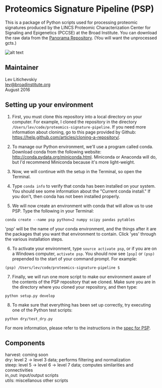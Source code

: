 Proteomics Signature Pipeline (PSP)
=========

This is a package of Python scripts used for processing proteomic
signatures produced by the LINCS Proteomic Characterization Center
for Signaling and Epigenetics (PCCSE) at the Broad Institute. You
can download the raw data from the [Panorama Repository](https://panoramaweb.org/labkey/project/LINCS/begin.view? "Panorama Repository"). (You will want the unprocessed gcts.)  

![alt text][logo]

[logo]: https://github.com/cmap/proteomics-signature-pipeline/blob/1907ca5661ae617e03678e2e800f06b5503b4b29/2016-07-29_proteomics_data_levels.png "Proteomics Data Levels"

Maintainer
----------
Lev Litichevskiy  
lev@broadinstitute.org  
August 2016

Setting up your environment
---------------------------
  1. First, you must clone this repository into a local directory on your computer. For example, I cloned the repository in the directory `/Users/lev/code/proteomics-signature-pipeline`. If you need more information about cloning, go to this page provided by Github: https://help.github.com/articles/cloning-a-repository/.

  2. To manage our Python environment, we'll use a program called conda. Download conda from the following website: http://conda.pydata.org/miniconda.html. Miniconda or Anaconda will do, but I'd recommend Miniconda because it's more light-weight.

  3. Now, we will continue with the setup in the Terminal, so open the Terminal.

  4. Type `conda info` to verify that conda has been installed on your system. You should see some information about the "Current conda install." If you don't, then conda has not been installed properly.

  5. We will now create an environment with conda that will allow us to use PSP. Type the following in your Terminal:

  ```
  conda create --name psp python=2 numpy scipy pandas pytables
  ```
  
  'psp' will be the name of your conda environment, and the things after it are the packages that you want that environment
  to contain. Click 'yes' through the various installation steps.

  6. To activate your environment, type `source activate psp`, or if you are on a Windows computer, `activate psp`. You should
now see `[psp]` or `(psp)` prepended to the start of your command prompt. For example:

  ```
  (psp) /Users/lev/code/proteomics-signature-pipeline $
  ```

  7. Finally, we will run one more script to make our environment aware of the contents of the PSP repository that we cloned. Make sure you are in the directory where you cloned your repository, and then type:

  ```
  python setup.py develop
  ```

  8. To make sure that everything has been set up correctly, try executing one of the Python test scripts:

  ```
  python dry/test_dry.py
  ```

For more information, please refer to the instructions in the [spec for PSP](https://docs.google.com/a/broadinstitute.com/document/d/1A6-q4ss4JuP-pDkBKMpnCvA2C4KT6JaSxlv6eX2fnx4/edit?usp=sharing "Spec for PSP").

Components
----------
harvest: coming soon  
dry: level 2 -> level 3 data; performs filtering and normalization  
steep: level 5 -> level 6 -> level 7 data; computes similarities and connectivities  
in_out: input/output scripts  
utils: miscellanous other scripts  

